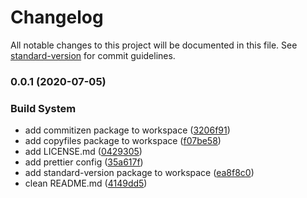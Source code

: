 # Changelog

All notable changes to this project will be documented in this file. See [standard-version](https://github.com/conventional-changelog/standard-version) for commit guidelines.

### 0.0.1 (2020-07-05)


### Build System

* add commitizen package to workspace ([3206f91](https://github.com/qolb/workspace/commit/3206f9169ee0fead8c68bb3a6c2e2ba7c5263430))
* add copyfiles package to workspace ([f07be58](https://github.com/qolb/workspace/commit/f07be5804f1a21f8b6337de1195c37b55df5fc6e))
* add LICENSE.md ([0429305](https://github.com/qolb/workspace/commit/0429305f978943d9ab9b9d66e3073addc8818fa9))
* add prettier config ([35a617f](https://github.com/qolb/workspace/commit/35a617f6a2e8954864e165bec7f393b125e1a25e))
* add standard-version package to workspace ([ea8f8c0](https://github.com/qolb/workspace/commit/ea8f8c0332d13336eb8e8de5689ebab1d19e3404))
* clean README.md ([4149dd5](https://github.com/qolb/workspace/commit/4149dd5a9684a3a83a9f4ed3e6b2e73ce35e8302))

